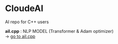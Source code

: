 # CloudeAI
AI repo for C++ users

**ail.cpp** : NLP MODEL (Transformer & Adam optimizer)  
-> [go to ail.cpp](ail.cpp)
